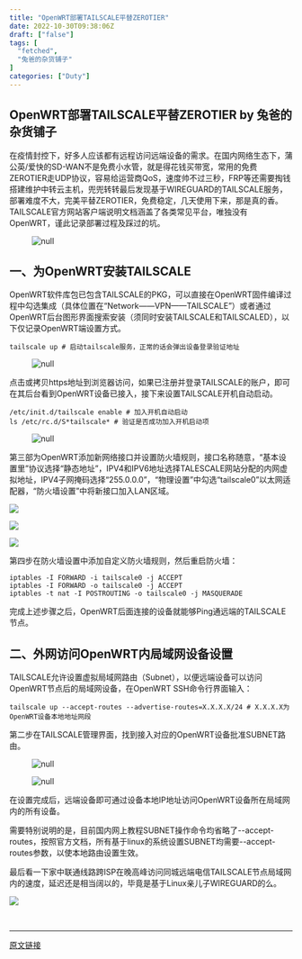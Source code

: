 ```yaml
---
title: "OpenWRT部署TAILSCALE平替ZEROTIER"
date: 2022-10-30T09:38:06Z
draft: ["false"]
tags: [
  "fetched",
  "兔爸的杂货铺子"
]
categories: ["Duty"]
---
```

OpenWRT部署TAILSCALE平替ZEROTIER by 兔爸的杂货铺子
------
<div><p>在疫情封控下，好多人应该都有远程访问远端设备的需求。在国内网络生态下，蒲公英/爱快的SD-WAN不是免费小水管，就是得花钱买带宽，常用的免费ZEROTIER走UDP协议，容易给运营商QoS，速度帅不过三秒，FRP等还需要掏钱搭建维护中转云主机，兜兜转转最后发现基于WIREGUARD的TAILSCALE服务，部署难度不大，完美平替ZEROTIER，免费稳定，几天使用下来，那是真的香。TAILSCALE官方网站客户端说明文档涵盖了各类常见平台，唯独没有OpenWRT，谨此记录部署过程及踩过的坑。</p><figure><img data-ratio="0.5291005291005291" data-src="https://mmbiz.qpic.cn/mmbiz_png/ibibUA9T0ONZGy6zYz9RialhviaCpeENBHR4Jyp78sGaPKZ9CIviciahgia1XHCuWOKDchYl0l16sgUictmhUsdSO5wInw/640?wx_fmt=png" data-type="png" data-w="567" title="null" src="https://mmbiz.qpic.cn/mmbiz_png/ibibUA9T0ONZGy6zYz9RialhviaCpeENBHR4Jyp78sGaPKZ9CIviciahgia1XHCuWOKDchYl0l16sgUictmhUsdSO5wInw/640?wx_fmt=png"></figure><h2>一、为OpenWRT安装TAILSCALE</h2><p>OpenWRT软件库包已包含TAILSCALE的PKG，可以直接在OpenWRT固件编译过程中勾选集成（具体位置在“Network——VPN——TAILSCALE”）或者通过OpenWRT后台图形界面搜索安装（须同时安装TAILSCALE和TAILSCALED），以下仅记录OpenWRT端设置方式。</p><pre><span></span><code>tailscale up # 启动tailscale服务，正常的话会弹出设备登录验证地址</code></pre><figure><img data-ratio="0.24390243902439024" data-src="https://mmbiz.qpic.cn/mmbiz_png/ibibUA9T0ONZGy6zYz9RialhviaCpeENBHR4TCd35Zozjp6ibOKabDv9ku2jI1ULyaZDmJEiadNaGAaELkQD0eqtI7Qg/640?wx_fmt=png" data-type="png" data-w="451" title="null" src="https://mmbiz.qpic.cn/mmbiz_png/ibibUA9T0ONZGy6zYz9RialhviaCpeENBHR4TCd35Zozjp6ibOKabDv9ku2jI1ULyaZDmJEiadNaGAaELkQD0eqtI7Qg/640?wx_fmt=png"></figure><p>点击或拷贝https地址到浏览器访问，如果已注册并登录TAILSCALE的账户，即可在其后台看到OpenWRT设备已接入，接下来设置TAILSCALE开机自动启动。</p><pre><span></span><code>/etc/init.d/tailscale enable # 加入开机自动启动<br>ls /etc/rc.d/S*tailscale* # 验证是否成功加入开机启动项</code></pre><figure><img data-ratio="0.5572916666666666" data-src="https://mmbiz.qpic.cn/mmbiz_png/ibibUA9T0ONZGy6zYz9RialhviaCpeENBHR4mGTHia6atwcvLjAibErtxzLPibzmjZ4kWicIeul36Tc3sLa1IxaOgYuuYg/640?wx_fmt=png" data-type="png" data-w="1152" title="null" src="https://mmbiz.qpic.cn/mmbiz_png/ibibUA9T0ONZGy6zYz9RialhviaCpeENBHR4mGTHia6atwcvLjAibErtxzLPibzmjZ4kWicIeul36Tc3sLa1IxaOgYuuYg/640?wx_fmt=png"></figure><p>第三部为OpenWRT添加新网络接口并设置防火墙规则，接口名称随意，“基本设置里”协议选择“静态地址”，IPV4和IPV6地址选择TALESCALE网站分配的内网虚拟地址，IPV4子网掩码选择“255.0.0.0”，“物理设置”中勾选“tailscale0”以太网适配器，“防火墙设置”中将新接口加入LAN区域。</p><p><img data-ratio="0.92734375" data-s="300,640" data-src="https://mmbiz.qpic.cn/mmbiz_png/ibibUA9T0ONZGy6zYz9RialhviaCpeENBHR4aGqHtC3sNrUickcFnpLTicpuJJo6pr5ic55DS0fg4TktXrmiaGSoZ2HnIA/640?wx_fmt=png" data-type="png" data-w="1280" src="https://mmbiz.qpic.cn/mmbiz_png/ibibUA9T0ONZGy6zYz9RialhviaCpeENBHR4aGqHtC3sNrUickcFnpLTicpuJJo6pr5ic55DS0fg4TktXrmiaGSoZ2HnIA/640?wx_fmt=png"></p><p><img data-galleryid="" data-ratio="0.5125" data-s="300,640" data-src="https://mmbiz.qpic.cn/mmbiz_png/ibibUA9T0ONZGy6zYz9RialhviaCpeENBHR4HAicI1D6LHF3v6HavoIm67YwtCdLHRvKtcQRQKkIRbWYAv3jDJuBuAg/640?wx_fmt=png" data-type="png" data-w="1280" src="https://mmbiz.qpic.cn/mmbiz_png/ibibUA9T0ONZGy6zYz9RialhviaCpeENBHR4HAicI1D6LHF3v6HavoIm67YwtCdLHRvKtcQRQKkIRbWYAv3jDJuBuAg/640?wx_fmt=png"></p><p><img data-galleryid="" data-ratio="0.640625" data-s="300,640" data-src="https://mmbiz.qpic.cn/mmbiz_png/ibibUA9T0ONZGy6zYz9RialhviaCpeENBHR4fYeuuGQbvHYfjST43rpPaoic95v7GrC8IYXuFdEl7nChE2s2qqmiaK7w/640?wx_fmt=png" data-type="png" data-w="1280" src="https://mmbiz.qpic.cn/mmbiz_png/ibibUA9T0ONZGy6zYz9RialhviaCpeENBHR4fYeuuGQbvHYfjST43rpPaoic95v7GrC8IYXuFdEl7nChE2s2qqmiaK7w/640?wx_fmt=png"></p><p>第四步在防火墙设置中添加自定义防火墙规则，然后重启防火墙：</p><pre><span></span><code>iptables -I FORWARD -i tailscale0 -j ACCEPT<br>iptables -I FORWARD -o tailscale0 -j ACCEPT<br>iptables -t nat -I POSTROUTING -o tailscale0 -j MASQUERADE</code></pre><p>完成上述步骤之后，OpenWRT后面连接的设备就能够Ping通远端的TAILSCALE节点。</p><h2>二、外网访问OpenWRT内局域网设备设置</h2><p>TAILSCALE允许设置虚拟局域网路由（Subnet），以便远端设备可以访问OpenWRT节点后的局域网设备，在OpenWRT SSH命令行界面输入：</p><pre><span></span><code>tailscale up --accept-routes --advertise-routes=X.X.X.X/24 # X.X.X.X为OpenWRT设备本地地址网段</code></pre><p>第二步在TAILSCALE管理界面，找到接入对应的OpenWRT设备批准SUBNET路由。</p><figure><img data-ratio="0.49495798319327733" data-src="https://mmbiz.qpic.cn/mmbiz_png/ibibUA9T0ONZGy6zYz9RialhviaCpeENBHR4Yiccjuicib9bJbxTAkFVOyJB1SXWu02FwWUddlbUnsrRHkd9SKfeQibRag/640?wx_fmt=png" data-type="png" data-w="2380" title="null" src="https://mmbiz.qpic.cn/mmbiz_png/ibibUA9T0ONZGy6zYz9RialhviaCpeENBHR4Yiccjuicib9bJbxTAkFVOyJB1SXWu02FwWUddlbUnsrRHkd9SKfeQibRag/640?wx_fmt=png"></figure><figure><img data-ratio="0.6763636363636364" data-src="https://mmbiz.qpic.cn/mmbiz_png/ibibUA9T0ONZGy6zYz9RialhviaCpeENBHR4GxmTM9I0Dx2ZBQy8KapanDChibcy6Gl071GgG7tXkH2UeNdAbFbkySA/640?wx_fmt=png" data-type="png" data-w="1100" title="null" src="https://mmbiz.qpic.cn/mmbiz_png/ibibUA9T0ONZGy6zYz9RialhviaCpeENBHR4GxmTM9I0Dx2ZBQy8KapanDChibcy6Gl071GgG7tXkH2UeNdAbFbkySA/640?wx_fmt=png"></figure><p>在设置完成后，远端设备即可通过设备本地IP地址访问OpenWRT设备所在局域网内的所有设备。</p><p>需要特别说明的是，目前国内网上教程SUBNET操作命令均省略了--accept-routes，按照官方文档，所有基于linux的系统设置SUBNET均需要--accept-routes参数，以使本地路由设置生效。</p><p>最后看一下家中联通线路跨ISP在晚高峰访问同城远端电信TAILSCALE节点局域网内的速度，延迟还是相当阔以的，毕竟是基于Linux亲儿子WIREGUARD的么。</p><p><img data-ratio="0.5344202898550725" data-s="300,640" data-src="https://mmbiz.qpic.cn/mmbiz_png/ibibUA9T0ONZGy6zYz9RialhviaCpeENBHR4b2uIaN1s0mxfOicBtGx6j8h5F4TDqTSU8DKfq4VLg7tWsZic3ldC8qvg/640?wx_fmt=png" data-type="png" data-w="1104" src="https://mmbiz.qpic.cn/mmbiz_png/ibibUA9T0ONZGy6zYz9RialhviaCpeENBHR4b2uIaN1s0mxfOicBtGx6j8h5F4TDqTSU8DKfq4VLg7tWsZic3ldC8qvg/640?wx_fmt=png"></p><p><br></p></div>  
<hr>
<a href="https://mp.weixin.qq.com/s/jADVehNe_0NANRt4YlONEQ",target="_blank" rel="noopener noreferrer">原文链接</a>
